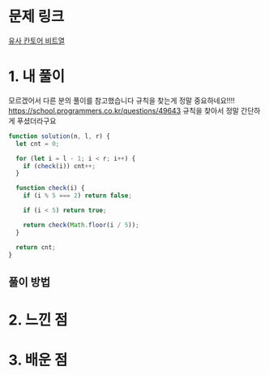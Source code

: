 # 문제 링크

[유사 칸토어 비트열](https://school.programmers.co.kr/learn/courses/30/lessons/148652)

# 1. 내 풀이

모르겠어서 다른 분의 풀이를 참고했습니다
규칙을 찾는게 정말 중요하네요!!!!
https://school.programmers.co.kr/questions/49643
규칙을 찾아서 정말 간단하게 푸셨더라구요

```js
function solution(n, l, r) {
  let cnt = 0;

  for (let i = l - 1; i < r; i++) {
    if (check(i)) cnt++;
  }

  function check(i) {
    if (i % 5 === 2) return false;

    if (i < 5) return true;

    return check(Math.floor(i / 5));
  }

  return cnt;
}
```

## 풀이 방법

# 2. 느낀 점

# 3. 배운 점
